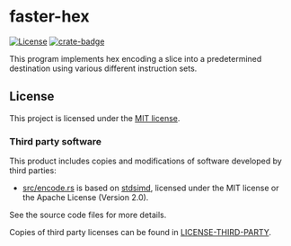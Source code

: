 # faster-hex

[![License]](#license)
[![crate-badge]](https://crates.io/crates/faster-hex)

[crate-badge]: https://img.shields.io/crates/v/faster-hex.svg
[license]: https://img.shields.io/badge/License-MIT-green.svg

This program implements hex encoding a slice into a predetermined
destination using various different instruction sets.

## License

This project is licensed under the [MIT license](LICENSE).

### Third party software

This product includes copies and modifications of software developed by third parties:

* [src/encode.rs](src/encode.rs) is based on
  [stdsimd](https://github.com/rust-lang-nursery/stdsimd), licensed
  under the MIT license or the Apache License (Version 2.0).

See the source code files for more details.

Copies of third party licenses can be found in [LICENSE-THIRD-PARTY](LICENSE-THIRD-PARTY).
